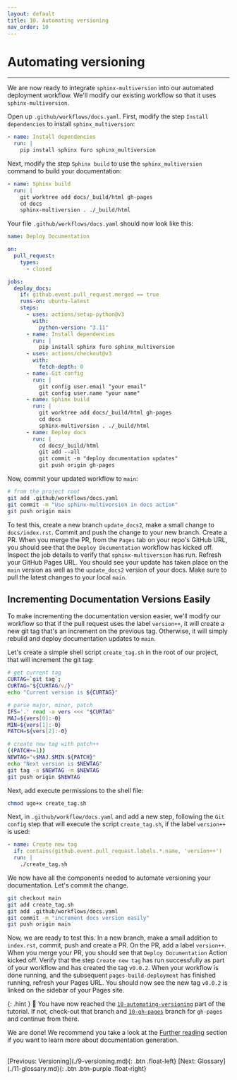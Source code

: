 ```yaml
---
layout: default
title: 10. Automating versioning
nav_order: 10
---
```


# Automating versioning

---

We are now ready to integrate `sphinx-multiversion` into our automated deployment workflow. We'll
modify our existing workflow so that it uses `sphinx-multiversion`.

Open up `.github/workflows/docs.yaml`. First, modify the step `Install dependencies` to install
`sphinx_multiversion`:

```yaml
- name: Install dependencies
  run: |
    pip install sphinx furo sphinx_multiversion
```

Next, modify the step `Sphinx build` to use the `sphinx_multiversion` command to build your
documentation:

```yaml
- name: Sphinx build
  run: |
    git worktree add docs/_build/html gh-pages
    cd docs
    sphinx-multiversion . ./_build/html
```

Your file `.github/workflows/docs.yaml` should now look like this:

```yaml
name: Deploy Documentation

on:
  pull_request:
    types:
      - closed

jobs:
  deploy_docs:
    if: github.event.pull_request.merged == true
    runs-on: ubuntu-latest
    steps:
      - uses: actions/setup-python@v3
        with:
          python-version: "3.11"
      - name: Install dependencies
        run: |
          pip install sphinx furo sphinx_multiversion
      - uses: actions/checkout@v3
        with:
          fetch-depth: 0
      - name: Git config
        run: |
          git config user.email "your email"
          git config user.name "your name"
      - name: Sphinx build
        run: |
          git worktree add docs/_build/html gh-pages
          cd docs
          sphinx-multiversion . ./_build/html
      - name: Deploy docs
        run: |
          cd docs/_build/html
          git add --all
          git commit -m "deploy documentation updates"
          git push origin gh-pages
```

Now, commit your updated workflow to `main`:

```sh
# from the project root
git add .github/workflows/docs.yaml
git commit -m "Use sphinx-multiversion in docs action"
git push origin main
```

To test this, create a new branch `update_docs2`, make a small change to `docs/index.rst`. Commit
and push the change to your new branch. Create a PR. When you merge the PR, from the `Pages` tab on
your repo's GitHub URL, you should see that the `Deploy Documentation` workflow has kicked off.
Inspect the job details to verify that `sphinx-multiversion` has run. Refresh your GitHub Pages
URL. You should see your update has taken place on the `main` version as well as the `update_docs2`
version of your docs. Make sure to pull the latest changes to your local `main`.

## Incrementing Documentation Versions Easily

To make incrementing the documentation version easier, we'll modify our workflow so that if the
pull request uses the label `version++`, it will create a new git tag that's an increment on the
previous tag. Otherwise, it will simply rebuild and deploy documentation updates to `main`.

Let's create a simple shell script `create_tag.sh` in the root of our project, that will increment
the git tag:

```sh
# get current tag
CURTAG=`git tag`;
CURTAG="${CURTAG/v/}"
echo "Current version is ${CURTAG}"

# parse major, minor, patch
IFS='.' read -a vers <<< "$CURTAG"
MAJ=${vers[0]:-0}
MIN=${vers[1]:-0}
PATCH=${vers[2]:-0}

# create new tag with patch++
((PATCH+=1))
NEWTAG="v$MAJ.$MIN.${PATCH}"
echo "Next version is $NEWTAG"
git tag -a $NEWTAG -m $NEWTAG
git push origin $NEWTAG
```

Next, add execute permissions to the shell file:

```sh
chmod ugo+x create_tag.sh
```

Next, in `.github/workflow/docs.yaml` and add a new step, following the `Git config` step that will
execute the script `create_tag.sh`, if the label `version++` is used:

```yaml
- name: Create new tag
  if: contains(github.event.pull_request.labels.*.name, 'version++')
  run: |
    ./create_tag.sh
```

We now have all the components needed to automate versioning your documentation. Let's commit the
change.

```sh
git checkout main
git add create_tag.sh
git add .github/workflows/docs.yaml
git commit -m "increment docs version easily"
git push origin main
```

Now, we are ready to test this. In a new branch, make a small addition to `index.rst`, commit, push
and create a PR. On the PR, add a label `version++`. When you merge your PR, you should see that
`Deploy Documentation` Action kicked off. Verify that the step `Create new tag` has run
successfully as part of your workflow and has created the tag `v0.0.2`. When your workflow is done
running, and the subsequent `pages-build-deployment` has finished running, refresh your Pages URL.
You should now see the new tag `v0.0.2` is linked on the sidebar of your Pages site.

{: .hint }
🙌 You have now reached the
[`10-automating-versioning`](https://github.com/aelsayed95/the-office/tree/10-automating-versioning)
part of the tutorial. If not, check-out that branch and
[`10-gh-pages`](https://github.com/aelsayed95/the-office/tree/10-gh-pages) branch for `gh-pages`
and continue from there.

We are done! We recommend you take a look at the [Further reading](#further-reading) section if you
want to learn more about documentation generation.

<br />
[Previous: Versioning](./9-versioning.md){: .btn .float-left}
[Next: Glossary](./11-glossary.md){: .btn .btn-purple .float-right}
<br />
